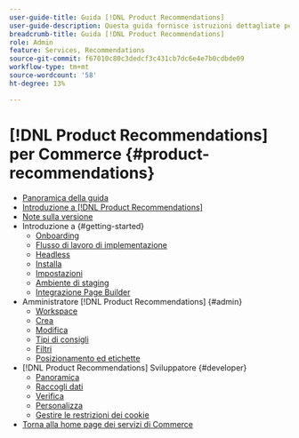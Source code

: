 ```yaml
---
user-guide-title: Guida [!DNL Product Recommendations]
user-guide-description: Questa guida fornisce istruzioni dettagliate per l'utilizzo di  [!DNL Product Recommendations]  da Adobe Commerce.
breadcrumb-title: Guida [!DNL Product Recommendations]
role: Admin
feature: Services, Recommendations
source-git-commit: f67010c80c3dedcf3c431cb7dc6e4e7b0cdbde09
workflow-type: tm+mt
source-wordcount: '58'
ht-degree: 13%

---
```


# [!DNL Product Recommendations] per Commerce {#product-recommendations}

- [Panoramica della guida](guide-overview.md)
- [Introduzione a  [!DNL Product Recommendations]](overview.md)
- [Note sulla versione](release-notes.md)
- Introduzione a {#getting-started}
   - [Onboarding](onboarding.md)
   - [Flusso di lavoro di implementazione](implementation-workflow.md)
   - [Headless](headless.md)
   - [Installa](install-configure.md)
   - [Impostazioni](settings.md)
   - [Ambiente di staging](staging-environment.md)
   - [Integrazione Page Builder](page-builder.md)
- Amministratore [!DNL Product Recommendations] {#admin}
   - [Workspace](workspace.md)
   - [Crea](create.md)
   - [Modifica](edit.md)
   - [Tipi di consigli](type.md)
   - [Filtri](filters.md)
   - [Posizionamento ed etichette](placement.md)
- [!DNL Product Recommendations] Sviluppatore {#developer}
   - [Panoramica](development-overview.md)
   - [Raccogli dati](events.md)
   - [Verifica](verify.md)
   - [Personalizza](customize.md)
   - [Gestire le restrizioni dei cookie](setting-cookie.md)
- [Torna alla home page dei servizi di Commerce](https://experienceleague.adobe.com/docs/commerce/user-guides/home.html?lang=it)
